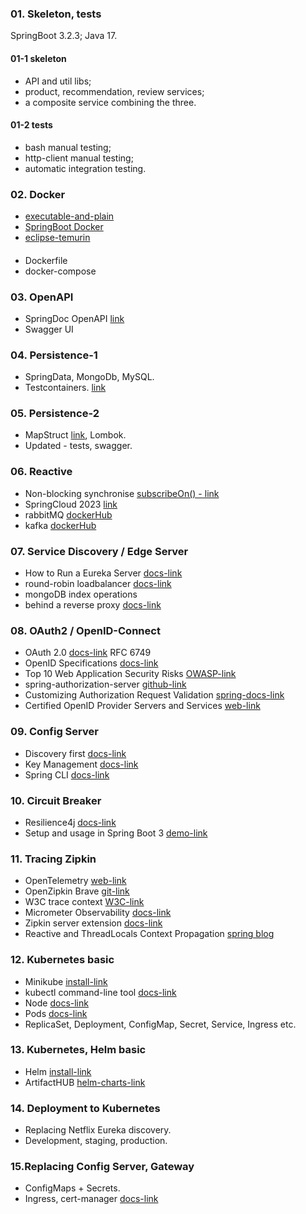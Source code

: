 ### 01. Skeleton, tests

SpringBoot 3.2.3;
Java 17.

#### 01-1 skeleton
- API and util libs;
- product, recommendation, review services;
- a composite service combining the three.
#### 01-2 tests
- bash manual testing;
- http-client manual testing;
- automatic integration testing.

### 02. Docker
- [executable-and-plain](https://docs.spring.io/spring-boot/docs/3.2.3/gradle-plugin/reference/htmlsingle/#packaging-executable.and-plain-archives)
- [SpringBoot Docker](https://spring.io/guides/topicals/spring-boot-docker)
- [eclipse-temurin](https://hub.docker.com/_/eclipse-temurin/)
####
- Dockerfile
- docker-compose

### 03. OpenAPI
- SpringDoc OpenAPI [link](https://springdoc.org/#general-overview)
- Swagger UI 

### 04. Persistence-1
- SpringData, MongoDb, MySQL.
- Testcontainers. [link](https://java.testcontainers.org/test_framework_integration/manual_lifecycle_control/)

### 05. Persistence-2
- MapStruct [link](https://mapstruct.org/documentation/installation/), Lombok.
- Updated - tests, swagger.

### 06. Reactive
- Non-blocking synchronise [subscribeOn() - link](https://projectreactor.io/docs/core/release/reference/#_the_subscribeon_method)
- SpringCloud 2023 [link](https://spring.io/projects/spring-cloud)
- rabbitMQ [dockerHub](https://hub.docker.com/_/rabbitmq/tags)
- kafka [dockerHub](https://hub.docker.com/r/confluentinc/cp-kafka/tags) 

### 07. Service Discovery / Edge Server
- How to Run a Eureka Server [docs-link](https://docs.spring.io/spring-cloud-netflix/docs/current/reference/html/#spring-cloud-running-eureka-server)
- round-robin loadbalancer [docs-link](https://docs.spring.io/spring-cloud-commons/docs/current/reference/html/#webclinet-loadbalancer-client)
- mongoDB index operations
- behind a reverse proxy [docs-link](https://springdoc.org/faq.html#_how_can_i_deploy_springdoc_openapi_starter_webmvc_ui_behind_a_reverse_proxy)

### 08. OAuth2 / OpenID-Connect
- OAuth 2.0 [docs-link](https://oauth.net/2/) RFC 6749
- OpenID Specifications [docs-link](https://openid.net/developers/specs/)
- Top 10 Web Application Security Risks [OWASP-link](https://owasp.org/www-project-top-ten/)
- spring-authorization-server [github-link](https://github.com/spring-projects/spring-authorization-server/commit/2ecb7767d949af44a11c80b432353561466c4118)
- Customizing Authorization Request Validation [spring-docs-link](https://docs.spring.io/spring-authorization-server/docs/1.0.0/reference/html/protocol-endpoints.html#oauth2-authorization-endpoint-customizing-authorization-request-validation)
- Certified OpenID Provider Servers and Services [web-link](https://openid.net/developers/certified-openid-connect-implementations/)

### 09. Config Server
- Discovery first [docs-link](https://docs.spring.io/spring-cloud-config/docs/4.1.x/reference/html/#discovery-first-bootstrap)
- Key Management [docs-link](https://docs.spring.io/spring-cloud-config/docs/4.1.x/reference/html/#_key_management)
- Spring CLI [docs-link](https://docs.spring.io/spring-boot/installing.html#getting-started.installing.cli)

### 10. Circuit Breaker
- Resilience4j [docs-link](https://resilience4j.readme.io/docs/circuitbreaker)
- Setup and usage in Spring Boot 3 [demo-link](https://github.com/resilience4j/resilience4j-spring-boot3-demo)

### 11. Tracing Zipkin
- OpenTelemetry [web-link](https://opentelemetry.io/)
- OpenZipkin Brave [git-link](https://github.com/openzipkin/brave)
- W3C trace context [W3C-link](https://www.w3.org/TR/trace-context/)
- Micrometer Observability [docs-link](https://docs.micrometer.io/micrometer/reference/observation/introduction.html)
- Zipkin server extension [docs-link](https://zipkin.io/pages/extensions_choices.html)
- Reactive and ThreadLocals Context Propagation [spring blog](https://spring.io/blog/2023/03/30/context-propagation-with-project-reactor-3-unified-bridging-between-reactive)

### 12. Kubernetes basic
- Minikube [install-link](https://minikube.sigs.k8s.io/docs/start/?arch=%2Flinux%2Fx86-64%2Fstable%2Fbinary+download)
- kubectl command-line tool [docs-link](https://kubernetes.io/docs/concepts/overview/working-with-objects/object-management/)
- Node [docs-link](https://kubernetes.io/docs/concepts/architecture/nodes/)
- Pods [docs-link](https://kubernetes.io/docs/concepts/workloads/pods/)
- ReplicaSet, Deployment, ConfigMap, Secret, Service, Ingress etc.

### 13. Kubernetes, Helm basic
- Helm [install-link](https://helm.sh/docs/intro/install/)
- ArtifactHUB [helm-charts-link](https://artifacthub.io/packages/search?kind=0&verified_publisher=true&sort=relevance&page=1)

### 14. Deployment to Kubernetes
- Replacing Netflix Eureka discovery.
- Development, staging, production.

### 15.Replacing Config Server, Gateway
- ConfigMaps + Secrets.
- Ingress, cert-manager [docs-link](https://cert-manager.io/docs/)
